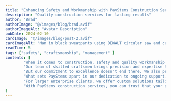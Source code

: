 ```yaml
---
title: "Enhancing Safety and Workmanship with PayStems Construction Services"
description: "Quality construction services for lasting results"
author: "Brad"
authorImage: "@/images/blog/brad.avif"
authorImageAlt: "Avatar Description"
pubDate: 2024-02-10
cardImage: "@/images/blog/post-2.avif"
cardImageAlt: "Man in black sweatpants using DEWALT circular saw and cutting a wood plank"
readTime: 5
tags: ["safety", "craftsmanship", "management" ]
contents: [
        "When it comes to construction, safety and quality workmanship are non-negotiable. At PayStems, we're proud to offer a range of construction services that prioritize both, ensuring your projects are built to last.",
        "Our team of skilled craftsmen brings precision and expertise to every job, from minor installations to large-scale structural work. With top-quality tools and materials from our extensive inventory, we guarantee the highest standards of safety and craftsmanship on every project.",
        "But our commitment to excellence doesn't end there. We also provide thorough project management services to keep your build on track and within budget. From workflow coordination to stakeholder communication, PayStems handles the complexities so you can focus on your vision.",
        "What sets PayStems apart is our dedication to ongoing support. We don't just finish the job and walk away—we're here for the long haul. Our maintenance services ensure that your construction remains in optimal condition, providing peace of mind for years to come.",
        "For larger enterprise clients, we offer custom solutions tailored to your unique challenges. By understanding your specific needs, we engineer strategies aimed at maximizing efficiency and driving your business forward.",
        "With PayStems construction services, you can trust that your projects are in good hands. Experience the difference today and see why so many clients choose PayStems for their construction needs."
]
---
```

